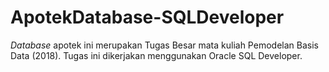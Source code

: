 # ApotekDatabase-SQLDeveloper
_Database_ apotek ini merupakan Tugas Besar mata kuliah Pemodelan Basis Data (2018). Tugas ini dikerjakan menggunakan Oracle SQL Developer.
